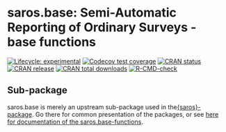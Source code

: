 
<!-- README.md is generated from README.Rmd. Please edit that file -->

# saros.base: Semi-Automatic Reporting of Ordinary Surveys - base functions

<!-- badges: start -->

[![Lifecycle:
experimental](https://img.shields.io/badge/lifecycle-experimental-orange.svg)](https://lifecycle.r-lib.org/articles/stages.html#experimental)
[![Codecov test
coverage](https://codecov.io/gh/NIFU-NO/saros.base/branch/main/graph/badge.svg)](https://app.codecov.io/gh/NIFU-NO/saros.base?branch=main)
[![CRAN
status](https://www.r-pkg.org/badges/version/saros.base)](https://CRAN.R-project.org/package=saros.base)
[![CRAN
release](https://www.r-pkg.org/badges/version-ago/saros.base)](https://CRAN.R-project.org/package=saros.base)
[![CRAN total
downloads](https://cranlogs.r-pkg.org/badges/grand-total/saros.base)](https://CRAN.R-project.org/package=saros.base)
[![R-CMD-check](https://github.com/NIFU-NO/saros.base/actions/workflows/R-CMD-check.yaml/badge.svg)](https://github.com/NIFU-NO/saros.base/actions/workflows/R-CMD-check.yaml)
<!-- badges: end -->

## Sub-package

saros.base is merely an upstream sub-package used in
the[{saros}-package](https://github.com/NIFU-NO/saros/). Go there for
common presentation of the packages, or see [here for documentation of
the saros.base-functions](https://nifu-no.github.io/saros.base/).
